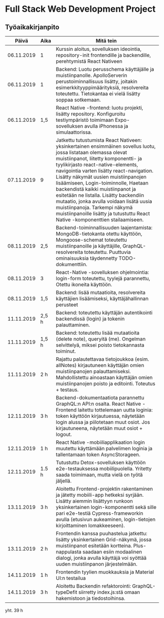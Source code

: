 # Full Stack Web Development Project

## Työaikakirjanpito

| Päivä      | Aika  | Mitä tein                                                                                                                                                                                                                                                                                                                                                                                                                                                                                                                                                             |
| ---------- | ----- | --------------------------------------------------------------------------------------------------------------------------------------------------------------------------------------------------------------------------------------------------------------------------------------------------------------------------------------------------------------------------------------------------------------------------------------------------------------------------------------------------------------------------------------------------------------------- |
| 06.11.2019 | 1     | Kurssin aloitus, sovelluksen ideointia, repository-init frontendille ja backendille, perehtymistä React Nativeen                                                                                                                                                                                                                                                                                                                                                                                                                                                      |
| 06.11.2019 | 1     | Backend: Luotu perusschema käyttäjälle ja muistiinpanolle. ApolloServerin perustoiminnallisuus lisätty, joitakin esimerkkityyppimäärityksiä, resolvereita toteutettu. Tietokantaa ei vielä lisätty soppaa sotkemaan.                                                                                                                                                                                                                                                                                                                                                  |
| 06.11.2019 | 1,5   | React Native -frontend: luotu projekti, lisätty repository. Konfiguroitu testiympäristö toimimaan Expo-sovelluksen avulla iPhonessa ja simulaattorissa.                                                                                                                                                                                                                                                                                                                                                                                                               |
| 07.11.2019 | 9     | Jatkettu tutustumista React Nativeen: yksinkertainen ensimmäinen sovellus luotu, jossa listataan olemassa olevat muistiinpanot, liitetty komponentti- ja tyylikirjasto react-native-elements, navigointia varten lisätty react-navigation. Lisätty näkymät uusien muistiinpanojen lisäämiseen, Login-toiminnolle, Haetaan backendistä kaikki muistiinpanot ja esitetään ne listalla. Lisätty backendiin mutaatio, jonka avulla voidaan lisätä uusia muistiinpanoja. Tarkempi näkymä muistiinpanoille lisätty ja tutustuttu React Native -komponenttien stailaamiseen. |
| 08.11.2019 | 2,5   | Backend-toiminnallisuuden laajentamista: MongoDB-tietokanta otettu käyttöön, Mongoose-schemat toteutettu muistiinpanoille ja käyttäjille, GraphQL-resolvereita toteutettu. Puuttuvia ominaisuuksia täydennetty TODO-dokumenttiin.                                                                                                                                                                                                                                                                                                                                     |
| 08.11.2019 | 3     | React-Native -sovelluksen ohjelmointia: login-form toteutettu, tyylejä parannettu, Otettu ikoneita käyttöön.                                                                                                                                                                                                                                                                                                                                                                                                                                                          |
| 08.11.2019 | 1,5   | Backend: lisää mutaatioita, resolvereita käyttäjien lisäämiseksi, käyttäjähallinnan perusteet                                                                                                                                                                                                                                                                                                                                                                                                                                                                         |
| 11.11.2019 | 2,5 h | Backend: toteutettu käyttäjän autentikointi backendissä (login) ja tokenin palauttaminen.                                                                                                                                                                                                                                                                                                                                                                                                                                                                             |
| 11.11.2019 | 1,5 h | Backend: toteutettu lisää mutaatioita (delete note), queryitä (me). Ongelman selvittelyä, miksei poisto tietokannasta toiminut.                                                                                                                                                                                                                                                                                                                                                                                                                                       |
| 11.11.2019 | 2 h   | Rajattu palautettavaa tietojoukkoa (esim. allNotes) kirjautuneen käyttäjän omien muistiinpanojen palauttamiseksi. Mahdollistettu ainoastaan käyttäjän omien muistiinpanojen poisto ja editointi. Toteutus + testaus.                                                                                                                                                                                                                                                                                                                                                  |
| 12.11.2019 | 3 h   | Backend-dokumentaatiota parannettu GraphQL:n API:n osalta. React Native -Frontend laitettu tottelemaan uutta loginia: token käyttöön kirjautuessa, näytetään login alussa ja piilotetaan muut osiot. Jos kirjautuneena, näytetään muut osiot + logout.                                                                                                                                                                                                                                                                                                                |
| 12.11.2019 | 1 h   | React Native -mobiiliapplikaation login muutettu käyttämään palvelimen loginia ja tallentamaan token AsyncStorageen.                                                                                                                                                                                                                                                                                                                                                                                                                                                  |
| 12.11.2019 | 1.5 h | Tutustuttu Detox-sovelluksen käyttöön e2e-testauksessa mobiilipuolella. Yritetty saada toimimaan, mutta vielä on työtä jäljellä.                                                                                                                                                                                                                                                                                                                                                                                                                                      |
| 13.11.2019 | 3 h   | Aloitettu Frontend-projektin rakentaminen ja jätetty mobiili-app hetkeksi syrjään. Lisätty aiemmin lisättyyn runkoon yksinkertainen login-komponentti sekä sille pari e2e-testiä Cypress-frameworkin avulla (etusivun aukeaminen, login-tietojen kirjoittaminen lomakkeeseen).                                                                                                                                                                                                                                                                                        |
| 13.11.2019 | 2 h   | Frontendin kanssa puuhastelua jatkettu: lisätty yksinkertainen Grid-näkymä, jossa muistiinpanot esitetään kortteina. Plus-nappulasta saadaan esiin modaalinen dialogi, jonka avulla käyttäjä voi syöttää uuden muistiinpanon järjestelmään.                                                                                                                                                                                                                                                                                                                           |
| 14.11.2019 | 1 h   | Frontendin tyylien muokkauksia ja Material UI:n testailua                                                                                                                                                                                                                                                                                                                                                                                                                                                                                                             |
| 14.11.2019 | 3 h   | Aloitettu Backendin refaktorointi: GraphQL-typeDefit siirretty index.js:stä omaan hakemistoon ja tiedostoihinsa.                                                                                                                                                                                                                                                                                                                                                                                                                                                      |

yht. 39 h
